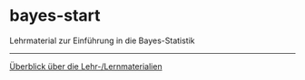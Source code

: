 # bayes-start

Lehrmaterial zur Einführung in die Bayes-Statistik


---
[Überblick über die Lehr-/Lernmaterialien](https://sebastiansauer.github.io/bayes-start/)

